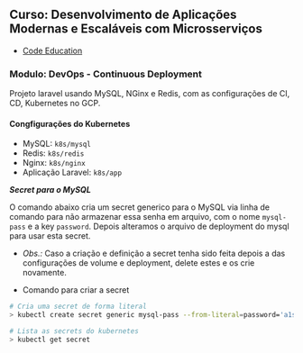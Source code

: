 ## Curso: Desenvolvimento de Aplicações Modernas e Escaláveis com Microsserviços

- [Code Education](https://portal.code.education/)

### Modulo: DevOps - Continuous Deployment

Projeto laravel usando MySQL, NGinx e Redis, com as configurações de CI, CD, Kubernetes no GCP.


#### Congfigurações do Kubernetes

- MySQL: `k8s/mysql`
- Redis: `k8s/redis`
- Nginx: `k8s/nginx`
- Aplicação Laravel: `k8s/app`

***Secret para o MySQL***

O comando abaixo cria um secret generico para o MySQL via linha de comando para não armazenar essa senha em arquivo, com o nome `mysql-pass` e a key `password`. Depois alteramos o arquivo de deployment do mysql para usar esta secret.

- *Obs.:* Caso a criação e definição a secret tenha sido feita depois a das configurações de volume e deployment, delete estes e os crie novamente.

- Comando para criar a secret
```Bash
# Cria uma secret de forma literal
> kubectl create secret generic mysql-pass --from-literal=password='a1s2d3f4'

# Lista as secrets do kubernetes
> kubectl get secret
```
